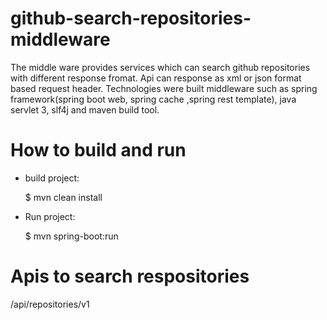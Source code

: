 # github-search-repositories-middleware

The middle ware provides services which can search github repositories with different response fromat. Api can response as xml or json format based request header. Technologies were built middleware such as spring framework(spring boot web, spring cache
,spring rest template), java servlet 3, slf4j and maven build tool.

# How to build and run

- build project: 

  $ mvn clean install

- Run project:

  $ mvn spring-boot:run
  
# Apis to search respositories

/api/repositories/v1




